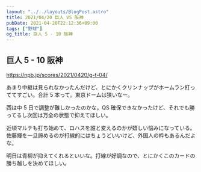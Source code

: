 ```yaml
---
layout: "../../layouts/BlogPost.astro"
title: 2021/04/20 巨人 VS 阪神
pubDate: 2021-04-20T22:12:36+09:00
tags: ["野球"]
og_title: 巨人 5 - 10 阪神
---
```


## 巨人 5 - 10 阪神

https://npb.jp/scores/2021/0420/g-t-04/

あまり中継は見られなかったんだけど、とにかくクリンナップがホームラン打っててすごい。合計 5 本って。東京ドームは狭いなー。

西は中 5 日で調整が難しかったのかな。QS 確保できなかったけど、それでも勝ってるし次回は万全の状態で抑えてほしい。

近頃マルテも打ち始めて、ロハスを誰と変えるのかが嬉しい悩みになっている。佐藤輝を一旦諦めるのが打線的にはちょうどいいけど、外国人の枠もあるんだよな。

明日は青柳が抑えてくれるといいな。打線が好調なので、とにかくこのカードの勝ち越しを決めてほしい。

